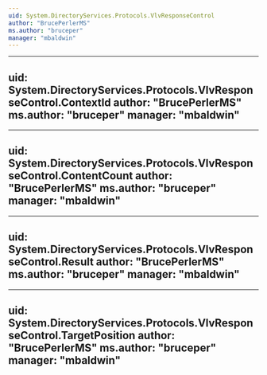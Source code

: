 ```yaml
---
uid: System.DirectoryServices.Protocols.VlvResponseControl
author: "BrucePerlerMS"
ms.author: "bruceper"
manager: "mbaldwin"
---
```


---
uid: System.DirectoryServices.Protocols.VlvResponseControl.ContextId
author: "BrucePerlerMS"
ms.author: "bruceper"
manager: "mbaldwin"
---

---
uid: System.DirectoryServices.Protocols.VlvResponseControl.ContentCount
author: "BrucePerlerMS"
ms.author: "bruceper"
manager: "mbaldwin"
---

---
uid: System.DirectoryServices.Protocols.VlvResponseControl.Result
author: "BrucePerlerMS"
ms.author: "bruceper"
manager: "mbaldwin"
---

---
uid: System.DirectoryServices.Protocols.VlvResponseControl.TargetPosition
author: "BrucePerlerMS"
ms.author: "bruceper"
manager: "mbaldwin"
---
